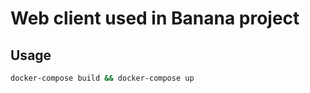 # Web client used in Banana project

## Usage

```bash
docker-compose build && docker-compose up
```